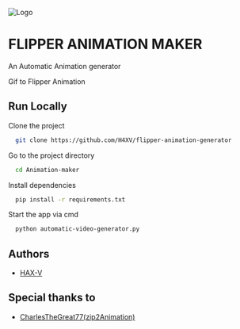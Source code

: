 
![Logo](https://i.ibb.co/RgdXs5p/title.png)


# FLIPPER ANIMATION MAKER

An Automatic Animation generator

Gif to Flipper Animation



## Run Locally

Clone the project

```bash
  git clone https://github.com/H4XV/flipper-animation-generator
```

Go to the project directory

```bash
  cd Animation-maker
```

Install dependencies

```bash
  pip install -r requirements.txt
```

Start the app via cmd

```bash
  python automatic-video-generator.py
```


## Authors

- [HAX-V](https://www.github.com/H4XV)


## Special thanks to

 - [CharlesTheGreat77(zip2Animation)](https://github.com/CharlesTheGreat77)



